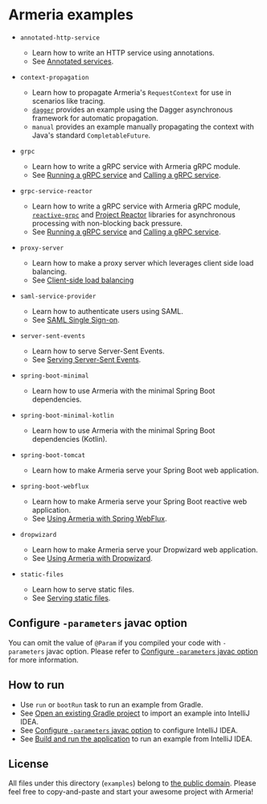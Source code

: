 # Armeria examples

- `annotated-http-service`
  - Learn how to write an HTTP service using annotations.
  - See [Annotated services](https://line.github.io/armeria/server-annotated-service.html).

- `context-propagation`
  - Learn how to propagate Armeria's `RequestContext` for use in scenarios like tracing.
  - [`dagger`](https://dagger.dev) provides an example using the Dagger asynchronous framework for
  automatic propagation.
  - `manual` provides an example manually propagating the context with Java's standard `CompletableFuture`.

- `grpc`
  - Learn how to write a gRPC service with Armeria gRPC module.
  - See [Running a gRPC service](https://line.github.io/armeria/server-grpc.html) and
    [Calling a gRPC service](https://line.github.io/armeria/client-grpc.html).

- `grpc-service-reactor`
  - Learn how to write a gRPC service with Armeria gRPC module,
    [`reactive-grpc`](https://github.com/salesforce/reactive-grpc) and
    [Project Reactor](https://projectreactor.io/) libraries for asynchronous processing
    with non-blocking back pressure.
  - See [Running a gRPC service](https://line.github.io/armeria/server-grpc.html) and
    [Calling a gRPC service](https://line.github.io/armeria/client-grpc.html).

- `proxy-server`
  - Learn how to make a proxy server which leverages client side load balancing.
  - See [Client-side load balancing](https://line.github.io/armeria/client-service-discovery.html)

- `saml-service-provider`
  - Learn how to authenticate users using SAML.
  - See [SAML Single Sign-on](https://line.github.io/armeria/advanced-saml.html).

- `server-sent-events`
  - Learn how to serve Server-Sent Events.
  - See [Serving Server-Sent Events](https://line.github.io/armeria/server-sse.html).
  
- `spring-boot-minimal`
  - Learn how to use Armeria with the minimal Spring Boot dependencies.

- `spring-boot-minimal-kotlin`
  - Learn how to use Armeria with the minimal Spring Boot dependencies (Kotlin).

- `spring-boot-tomcat`
  - Learn how to make Armeria serve your Spring Boot web application.

- `spring-boot-webflux`
  - Learn how to make Armeria serve your Spring Boot reactive web application.
  - See [Using Armeria with Spring WebFlux](https://line.github.io/armeria/advanced-spring-webflux-integration.html).

- `dropwizard`
  - Learn how to make Armeria serve your Dropwizard web application.
  - See [Using Armeria with Dropwizard](https://line.github.io/armeria/advanced-dropwizard-integration.html).

- `static-files`
  - Learn how to serve static files.
  - See [Serving static files](https://line.github.io/armeria/server-http-file.html).

## Configure `-parameters` javac option 

You can omit the value of `@Param` if you compiled your code with `-parameters` javac option.
Please refer to [Configure `-parameters` javac option](http://line.github.io/armeria/setup.html#configure-parameters-javac-option) for more information.

## How to run

- Use `run` or `bootRun` task to run an example from Gradle.
- See [Open an existing Gradle project](https://www.jetbrains.com/help/idea/gradle.html#gradle_import_project_start) to import an example into IntelliJ IDEA.
- See [Configure `-parameters` javac option](http://line.github.io/armeria/setup.html#configure-parameters-javac-option) to configure IntelliJ IDEA.
- See [Build and run the application](https://www.jetbrains.com/help/idea/creating-and-running-your-first-java-application.html#run_app) to run an example from IntelliJ IDEA.

## License

All files under this directory (`examples`) belong to
[the public domain](https://en.wikipedia.org/wiki/Public_domain).
Please feel free to copy-and-paste and start your awesome project with Armeria!
